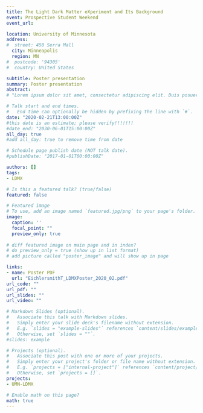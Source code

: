 ```yaml
---
title: The Light Dark Matter eXperiment and Its Background
event: Prospective Student Weekend
event_url: 

location: University of Minnesota 
address:
#  street: 450 Serra Mall
  city: Minneapolis
  region: MN
#  postcode: '94305'
#  country: United States

subtitle: Poster presentation
summary: Poster presentation
abstract: 
# "Lorem ipsum dolor sit amet, consectetur adipiscing elit. Duis posuere tellusac convallis placerat. Proin tincidunt magna sed ex sollicitudin condimentum. Sed ac faucibus dolor, scelerisque sollicitudin nisi. Cras purus urna, suscipit quis sapien eu, pulvinar tempor diam."

# Talk start and end times.
#   End time can optionally be hidden by prefixing the line with `#`.
date: "2020-02-21T13:00:00Z"
#this date is an estimate; please verify!!!!!!!
#date_end: "2030-06-01T15:00:00Z"
all_day: true
#add all_day: true to remove time from date 

# Schedule page publish date (NOT talk date).
#publishDate: "2017-01-01T00:00:00Z"

authors: []
tags: 
- LDMX

# Is this a featured talk? (true/false)
featured: false

# Featured image
# To use, add an image named `featured.jpg/png` to your page's folder. 
image:
  caption: ''
  focal_point: ""
  preview_only: true
  
# diff featured image on main page and in index? 
# do preview_only = true (show up in list format)
# add picture called "poster_image" and will show up in page 

links:
- name: Poster PDF
  url: "EichlersmithT_LDMXPoster_2020_02.pdf"
url_code: ""
url_pdf: ""
url_slides: ""
url_video: ""

# Markdown Slides (optional).
#   Associate this talk with Markdown slides.
#   Simply enter your slide deck's filename without extension.
#   E.g. `slides = "example-slides"` references `content/slides/example-slides.md`.
#   Otherwise, set `slides = ""`.
#slides: example

# Projects (optional).
#   Associate this post with one or more of your projects.
#   Simply enter your project's folder or file name without extension.
#   E.g. `projects = ["internal-project"]` references `content/project/deep-learning/index.md`.
#   Otherwise, set `projects = []`.
projects:
- UMN-LDMX

# Enable math on this page?
math: true
---
```

